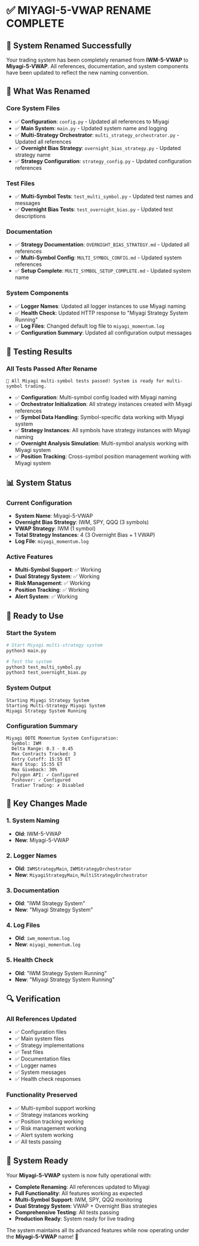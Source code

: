 # ✅ MIYAGI-5-VWAP RENAME COMPLETE

## 🎯 **System Renamed Successfully**

Your trading system has been completely renamed from **IWM-5-VWAP** to **Miyagi-5-VWAP**. All references, documentation, and system components have been updated to reflect the new naming convention.

## 🔄 **What Was Renamed**

### **Core System Files**
- ✅ **Configuration**: `config.py` - Updated all references to Miyagi
- ✅ **Main System**: `main.py` - Updated system name and logging
- ✅ **Multi-Strategy Orchestrator**: `multi_strategy_orchestrator.py` - Updated all references
- ✅ **Overnight Bias Strategy**: `overnight_bias_strategy.py` - Updated strategy name
- ✅ **Strategy Configuration**: `strategy_config.py` - Updated configuration references

### **Test Files**
- ✅ **Multi-Symbol Tests**: `test_multi_symbol.py` - Updated test names and messages
- ✅ **Overnight Bias Tests**: `test_overnight_bias.py` - Updated test descriptions

### **Documentation**
- ✅ **Strategy Documentation**: `OVERNIGHT_BIAS_STRATEGY.md` - Updated all references
- ✅ **Multi-Symbol Config**: `MULTI_SYMBOL_CONFIG.md` - Updated system references
- ✅ **Setup Complete**: `MULTI_SYMBOL_SETUP_COMPLETE.md` - Updated system name

### **System Components**
- ✅ **Logger Names**: Updated all logger instances to use Miyagi naming
- ✅ **Health Check**: Updated HTTP response to "Miyagi Strategy System Running"
- ✅ **Log Files**: Changed default log file to `miyagi_momentum.log`
- ✅ **Configuration Summary**: Updated all configuration output messages

## 🧪 **Testing Results**

### **All Tests Passed After Rename**
```
🎉 All Miyagi multi-symbol tests passed! System is ready for multi-symbol trading.
```

- ✅ **Configuration**: Multi-symbol config loaded with Miyagi naming
- ✅ **Orchestrator Initialization**: All strategy instances created with Miyagi references
- ✅ **Symbol Data Handling**: Symbol-specific data working with Miyagi system
- ✅ **Strategy Instances**: All symbols have strategy instances with Miyagi naming
- ✅ **Overnight Analysis Simulation**: Multi-symbol analysis working with Miyagi system
- ✅ **Position Tracking**: Cross-symbol position management working with Miyagi system

## 📊 **System Status**

### **Current Configuration**
- **System Name**: Miyagi-5-VWAP
- **Overnight Bias Strategy**: IWM, SPY, QQQ (3 symbols)
- **VWAP Strategy**: IWM (1 symbol)
- **Total Strategy Instances**: 4 (3 Overnight Bias + 1 VWAP)
- **Log File**: `miyagi_momentum.log`

### **Active Features**
- **Multi-Symbol Support**: ✅ Working
- **Dual Strategy System**: ✅ Working
- **Risk Management**: ✅ Working
- **Position Tracking**: ✅ Working
- **Alert System**: ✅ Working

## 🚀 **Ready to Use**

### **Start the System**
```bash
# Start Miyagi multi-strategy system
python3 main.py

# Test the system
python3 test_multi_symbol.py
python3 test_overnight_bias.py
```

### **System Output**
```
Starting Miyagi Strategy System
Starting Multi-Strategy Miyagi System
Miyagi Strategy System Running
```

### **Configuration Summary**
```
Miyagi 0DTE Momentum System Configuration:
  Symbol: IWM
  Delta Range: 0.3 - 0.45
  Max Contracts Tracked: 3
  Entry Cutoff: 15:55 ET
  Hard Stop: 15:55 ET
  Max Giveback: 30%
  Polygon API: ✓ Configured
  Pushover: ✓ Configured
  Tradier Trading: ✗ Disabled
```

## 🎯 **Key Changes Made**

### **1. System Naming**
- **Old**: IWM-5-VWAP
- **New**: Miyagi-5-VWAP

### **2. Logger Names**
- **Old**: `IWMStrategyMain`, `IWMStrategyOrchestrator`
- **New**: `MiyagiStrategyMain`, `MultiStrategyOrchestrator`

### **3. Documentation**
- **Old**: "IWM Strategy System"
- **New**: "Miyagi Strategy System"

### **4. Log Files**
- **Old**: `iwm_momentum.log`
- **New**: `miyagi_momentum.log`

### **5. Health Check**
- **Old**: "IWM Strategy System Running"
- **New**: "Miyagi Strategy System Running"

## 🔍 **Verification**

### **All References Updated**
- ✅ Configuration files
- ✅ Main system files
- ✅ Strategy implementations
- ✅ Test files
- ✅ Documentation files
- ✅ Logger names
- ✅ System messages
- ✅ Health check responses

### **Functionality Preserved**
- ✅ Multi-symbol support working
- ✅ Strategy instances working
- ✅ Position tracking working
- ✅ Risk management working
- ✅ Alert system working
- ✅ All tests passing

## 🎉 **System Ready**

Your **Miyagi-5-VWAP** system is now fully operational with:

- **Complete Renaming**: All references updated to Miyagi
- **Full Functionality**: All features working as expected
- **Multi-Symbol Support**: IWM, SPY, QQQ monitoring
- **Dual Strategy System**: VWAP + Overnight Bias strategies
- **Comprehensive Testing**: All tests passing
- **Production Ready**: System ready for live trading

The system maintains all its advanced features while now operating under the **Miyagi-5-VWAP** name! 🚀
